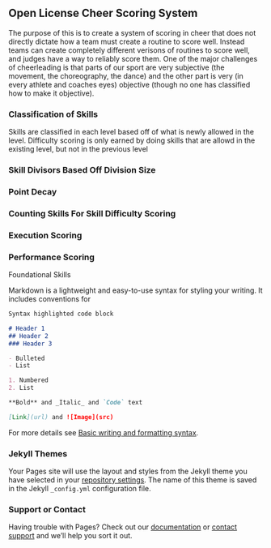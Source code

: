 ## Open License Cheer Scoring System

The purpose of this is to create a system of scoring in cheer that does not directly dictate how a team must create a routine to score well. Instead teams can create completely different verisons of routines to score well, and judges have a way to reliably score them. One of the major challenges of cheerleading is that parts of our sport are very subjective (the movement, the choreography, the dance) and the other part is very (in every athlete and coaches eyes) objective (though no one has classified how to make it objective). 





### Classification of Skills

Skills are classified in each level based off of what is newly allowed in the level. Difficulty scoring is only earned by doing skills that are allowd in the existing level, but not in the previous level 

### Skill Divisors Based Off Division Size

### Point Decay

### Counting Skills For Skill Difficulty Scoring

### Execution Scoring

### Performance Scoring

Foundational Skills

Markdown is a lightweight and easy-to-use syntax for styling your writing. It includes conventions for

```markdown
Syntax highlighted code block

# Header 1
## Header 2
### Header 3

- Bulleted
- List

1. Numbered
2. List

**Bold** and _Italic_ and `Code` text

[Link](url) and ![Image](src)
```

For more details see [Basic writing and formatting syntax](https://docs.github.com/en/github/writing-on-github/getting-started-with-writing-and-formatting-on-github/basic-writing-and-formatting-syntax).

### Jekyll Themes

Your Pages site will use the layout and styles from the Jekyll theme you have selected in your [repository settings](https://github.com/kingharrison/cheer-scoring/settings/pages). The name of this theme is saved in the Jekyll `_config.yml` configuration file.

### Support or Contact

Having trouble with Pages? Check out our [documentation](https://docs.github.com/categories/github-pages-basics/) or [contact support](https://support.github.com/contact) and we’ll help you sort it out.
